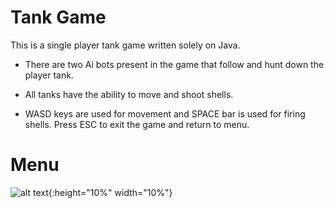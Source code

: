 # Tank Game 

This is a single player tank game written solely on Java.

* There are two Ai bots present in the game that follow and hunt down the player tank. 

* All tanks have the ability to move and shoot shells. 

* WASD keys are used for movement and SPACE bar is used for firing shells. Press ESC to exit the game and return to menu. 


# Menu 

![alt text](https://github.com/rimanov/TankGame/blob/main/resources/menu.png?raw=true){:height="10%" width="10%"}
